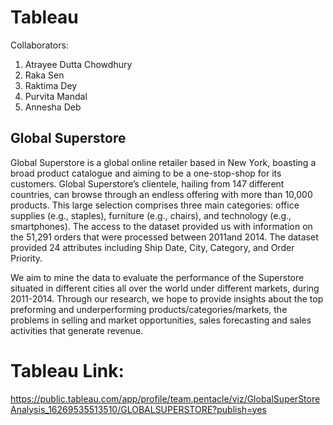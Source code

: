 # Tableau
Collaborators:
1) Atrayee Dutta Chowdhury
2) Raka Sen
3) Raktima Dey
4) Purvita Mandal
5) Annesha Deb

## Global Superstore 
Global Superstore is a global online retailer based in New York, boasting a broad product catalogue and aiming to be a one-stop-shop for its customers. Global Superstore’s clientele, hailing from 147 different countries, can browse through an endless offering with more than 10,000 products. This large selection comprises three main categories: office supplies (e.g., staples), furniture (e.g., chairs), and technology (e.g., smartphones). The access to the dataset provided us with information on the 51,291 orders that were processed between 2011and 2014. The dataset provided 24 attributes including Ship Date, City, Category, and Order Priority. 
  
 We aim to mine the data to evaluate the performance of the Superstore situated in different cities all over the world under different markets, during 2011-2014. Through our research, we hope to provide insights about the top preforming and underperforming products/categories/markets, the problems in selling and market opportunities, sales forecasting and sales activities that generate revenue.

# Tableau Link: 
https://public.tableau.com/app/profile/team.pentacle/viz/GlobalSuperStoreAnalysis_16269535513510/GLOBALSUPERSTORE?publish=yes
